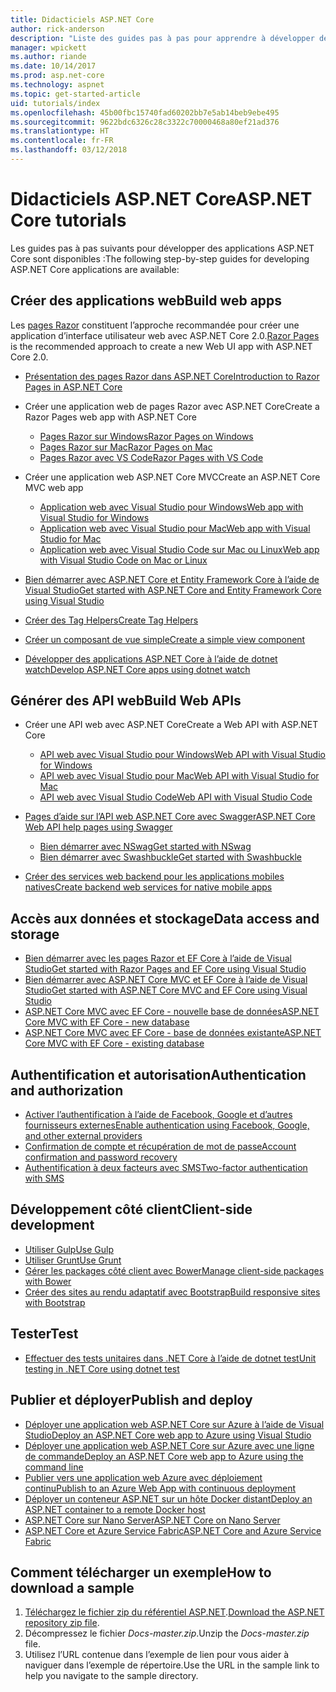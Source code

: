 ```yaml
---
title: Didacticiels ASP.NET Core
author: rick-anderson
description: "Liste des guides pas à pas pour apprendre à développer des applications ASP.NET Core."
manager: wpickett
ms.author: riande
ms.date: 10/14/2017
ms.prod: asp.net-core
ms.technology: aspnet
ms.topic: get-started-article
uid: tutorials/index
ms.openlocfilehash: 45b00fbc15740fad60202bb7e5ab14beb9ebe495
ms.sourcegitcommit: 9622bdc6326c28c3322c70000468a80ef21ad376
ms.translationtype: HT
ms.contentlocale: fr-FR
ms.lasthandoff: 03/12/2018
---
```

# <a name="aspnet-core-tutorials"></a><span data-ttu-id="3a81f-103">Didacticiels ASP.NET Core</span><span class="sxs-lookup"><span data-stu-id="3a81f-103">ASP.NET Core tutorials</span></span>

<span data-ttu-id="3a81f-104">Les guides pas à pas suivants pour développer des applications ASP.NET Core sont disponibles :</span><span class="sxs-lookup"><span data-stu-id="3a81f-104">The following step-by-step guides for developing ASP.NET Core applications are available:</span></span>

## <a name="build-web-apps"></a><span data-ttu-id="3a81f-105">Créer des applications web</span><span class="sxs-lookup"><span data-stu-id="3a81f-105">Build web apps</span></span>

<span data-ttu-id="3a81f-106">Les [pages Razor](xref:mvc/razor-pages/index) constituent l’approche recommandée pour créer une application d’interface utilisateur web avec ASP.NET Core 2.0.</span><span class="sxs-lookup"><span data-stu-id="3a81f-106">[Razor Pages](xref:mvc/razor-pages/index) is the recommended approach to create a new Web UI app with ASP.NET Core 2.0.</span></span>

* [<span data-ttu-id="3a81f-107">Présentation des pages Razor dans ASP.NET Core</span><span class="sxs-lookup"><span data-stu-id="3a81f-107">Introduction to Razor Pages in ASP.NET Core</span></span>](xref:mvc/razor-pages/index)
* <span data-ttu-id="3a81f-108">Créer une application web de pages Razor avec ASP.NET Core</span><span class="sxs-lookup"><span data-stu-id="3a81f-108">Create a Razor Pages web app with ASP.NET Core</span></span>

   * [<span data-ttu-id="3a81f-109">Pages Razor sur Windows</span><span class="sxs-lookup"><span data-stu-id="3a81f-109">Razor Pages on Windows</span></span>](xref:tutorials/razor-pages/index)
   * [<span data-ttu-id="3a81f-110">Pages Razor sur Mac</span><span class="sxs-lookup"><span data-stu-id="3a81f-110">Razor Pages on Mac</span></span>](xref:tutorials/razor-pages-mac/index)
   * [<span data-ttu-id="3a81f-111">Pages Razor avec VS Code</span><span class="sxs-lookup"><span data-stu-id="3a81f-111">Razor Pages with VS Code</span></span>](xref:tutorials/razor-pages-vsc/index)  

* <span data-ttu-id="3a81f-112">Créer une application web ASP.NET Core MVC</span><span class="sxs-lookup"><span data-stu-id="3a81f-112">Create an ASP.NET Core MVC web app</span></span>

   * [<span data-ttu-id="3a81f-113">Application web avec Visual Studio pour Windows</span><span class="sxs-lookup"><span data-stu-id="3a81f-113">Web app with Visual Studio for Windows</span></span>](first-mvc-app/index.md)
   * [<span data-ttu-id="3a81f-114">Application web avec Visual Studio pour Mac</span><span class="sxs-lookup"><span data-stu-id="3a81f-114">Web app with Visual Studio for Mac</span></span>](first-mvc-app-mac/index.md)
   * [<span data-ttu-id="3a81f-115">Application web avec Visual Studio Code sur Mac ou Linux</span><span class="sxs-lookup"><span data-stu-id="3a81f-115">Web app with Visual Studio Code on Mac or Linux</span></span>](first-mvc-app-xplat/index.md)

* [<span data-ttu-id="3a81f-116">Bien démarrer avec ASP.NET Core et Entity Framework Core à l’aide de Visual Studio</span><span class="sxs-lookup"><span data-stu-id="3a81f-116">Get started with ASP.NET Core and Entity Framework Core using Visual Studio</span></span>](../data/ef-mvc/index.md)
* [<span data-ttu-id="3a81f-117">Créer des Tag Helpers</span><span class="sxs-lookup"><span data-stu-id="3a81f-117">Create Tag Helpers</span></span>](../mvc/views/tag-helpers/authoring.md)
* [<span data-ttu-id="3a81f-118">Créer un composant de vue simple</span><span class="sxs-lookup"><span data-stu-id="3a81f-118">Create a simple view component</span></span>](../mvc/views/view-components.md#walkthrough-creating-a-simple-view-component)
* [<span data-ttu-id="3a81f-119">Développer des applications ASP.NET Core à l’aide de dotnet watch</span><span class="sxs-lookup"><span data-stu-id="3a81f-119">Develop ASP.NET Core apps using dotnet watch</span></span>](dotnet-watch.md)

## <a name="build-web-apis"></a><span data-ttu-id="3a81f-120">Générer des API web</span><span class="sxs-lookup"><span data-stu-id="3a81f-120">Build Web APIs</span></span>
* <span data-ttu-id="3a81f-121">Créer une API web avec ASP.NET Core</span><span class="sxs-lookup"><span data-stu-id="3a81f-121">Create a Web API with ASP.NET Core</span></span>

  * [<span data-ttu-id="3a81f-122">API web avec Visual Studio pour Windows</span><span class="sxs-lookup"><span data-stu-id="3a81f-122">Web API with Visual Studio for Windows</span></span>](first-web-api.md)
  * [<span data-ttu-id="3a81f-123">API web avec Visual Studio pour Mac</span><span class="sxs-lookup"><span data-stu-id="3a81f-123">Web API with Visual Studio for Mac</span></span>](xref:tutorials/first-web-api-mac)
  * [<span data-ttu-id="3a81f-124">API web avec Visual Studio Code</span><span class="sxs-lookup"><span data-stu-id="3a81f-124">Web API with Visual Studio Code</span></span>](web-api-vsc.md)

* [<span data-ttu-id="3a81f-125">Pages d’aide sur l’API web ASP.NET Core avec Swagger</span><span class="sxs-lookup"><span data-stu-id="3a81f-125">ASP.NET Core Web API help pages using Swagger</span></span>](xref:tutorials/web-api-help-pages-using-swagger)
  * [<span data-ttu-id="3a81f-126">Bien démarrer avec NSwag</span><span class="sxs-lookup"><span data-stu-id="3a81f-126">Get started with NSwag</span></span>](xref:tutorials/get-started-with-nswag)
  * [<span data-ttu-id="3a81f-127">Bien démarrer avec Swashbuckle</span><span class="sxs-lookup"><span data-stu-id="3a81f-127">Get started with Swashbuckle</span></span>](xref:tutorials/get-started-with-swashbuckle)

* [<span data-ttu-id="3a81f-128">Créer des services web backend pour les applications mobiles natives</span><span class="sxs-lookup"><span data-stu-id="3a81f-128">Create backend web services for native mobile apps</span></span>](../mobile/native-mobile-backend.md)

## <a name="data-access-and-storage"></a><span data-ttu-id="3a81f-129">Accès aux données et stockage</span><span class="sxs-lookup"><span data-stu-id="3a81f-129">Data access and storage</span></span>
* [<span data-ttu-id="3a81f-130">Bien démarrer avec les pages Razor et EF Core à l’aide de Visual Studio</span><span class="sxs-lookup"><span data-stu-id="3a81f-130">Get started with Razor Pages and EF Core using Visual Studio</span></span>](xref:data/ef-rp/intro)
* [<span data-ttu-id="3a81f-131">Bien démarrer avec ASP.NET Core MVC et EF Core à l’aide de Visual Studio</span><span class="sxs-lookup"><span data-stu-id="3a81f-131">Get started with ASP.NET Core MVC and EF Core using Visual Studio</span></span>](../data/ef-mvc/index.md)
* [<span data-ttu-id="3a81f-132">ASP.NET Core MVC avec EF Core - nouvelle base de données</span><span class="sxs-lookup"><span data-stu-id="3a81f-132">ASP.NET Core MVC with EF Core - new database</span></span>](https://docs.microsoft.com/ef/core/get-started/aspnetcore/new-db)
* [<span data-ttu-id="3a81f-133">ASP.NET Core MVC avec EF Core - base de données existante</span><span class="sxs-lookup"><span data-stu-id="3a81f-133">ASP.NET Core MVC with EF Core - existing database</span></span>](https://docs.microsoft.com/ef/core/get-started/aspnetcore/existing-db)

## <a name="authentication-and-authorization"></a><span data-ttu-id="3a81f-134">Authentification et autorisation</span><span class="sxs-lookup"><span data-stu-id="3a81f-134">Authentication and authorization</span></span>
* [<span data-ttu-id="3a81f-135">Activer l’authentification à l’aide de Facebook, Google et d’autres fournisseurs externes</span><span class="sxs-lookup"><span data-stu-id="3a81f-135">Enable authentication using Facebook, Google, and other external providers</span></span>](../security/authentication/social/index.md)
* [<span data-ttu-id="3a81f-136">Confirmation de compte et récupération de mot de passe</span><span class="sxs-lookup"><span data-stu-id="3a81f-136">Account confirmation and password recovery</span></span>](../security/authentication/accconfirm.md)
* [<span data-ttu-id="3a81f-137">Authentification à deux facteurs avec SMS</span><span class="sxs-lookup"><span data-stu-id="3a81f-137">Two-factor authentication with SMS</span></span>](../security/authentication/2fa.md)

## <a name="client-side-development"></a><span data-ttu-id="3a81f-138">Développement côté client</span><span class="sxs-lookup"><span data-stu-id="3a81f-138">Client-side development</span></span>
* [<span data-ttu-id="3a81f-139">Utiliser Gulp</span><span class="sxs-lookup"><span data-stu-id="3a81f-139">Use Gulp</span></span>](../client-side/using-gulp.md)
* [<span data-ttu-id="3a81f-140">Utiliser Grunt</span><span class="sxs-lookup"><span data-stu-id="3a81f-140">Use Grunt</span></span>](../client-side/using-grunt.md)
* [<span data-ttu-id="3a81f-141">Gérer les packages côté client avec Bower</span><span class="sxs-lookup"><span data-stu-id="3a81f-141">Manage client-side packages with Bower</span></span>](../client-side/bower.md)
* [<span data-ttu-id="3a81f-142">Créer des sites au rendu adaptatif avec Bootstrap</span><span class="sxs-lookup"><span data-stu-id="3a81f-142">Build responsive sites with Bootstrap</span></span>](../client-side/bootstrap.md)

## <a name="test"></a><span data-ttu-id="3a81f-143">Tester</span><span class="sxs-lookup"><span data-stu-id="3a81f-143">Test</span></span>
* [<span data-ttu-id="3a81f-144">Effectuer des tests unitaires dans .NET Core à l’aide de dotnet test</span><span class="sxs-lookup"><span data-stu-id="3a81f-144">Unit testing in .NET Core using dotnet test</span></span>](https://docs.microsoft.com/dotnet/articles/core/testing/unit-testing-with-dotnet-test)

## <a name="publish-and-deploy"></a><span data-ttu-id="3a81f-145">Publier et déployer</span><span class="sxs-lookup"><span data-stu-id="3a81f-145">Publish and deploy</span></span>
* [<span data-ttu-id="3a81f-146">Déployer une application web ASP.NET Core sur Azure à l’aide de Visual Studio</span><span class="sxs-lookup"><span data-stu-id="3a81f-146">Deploy an ASP.NET Core web app to Azure using Visual Studio</span></span>](publish-to-azure-webapp-using-vs.md)
* [<span data-ttu-id="3a81f-147">Déployer une application web ASP.NET Core sur Azure avec une ligne de commande</span><span class="sxs-lookup"><span data-stu-id="3a81f-147">Deploy an ASP.NET Core web app to Azure using the command line</span></span>](publish-to-azure-webapp-using-cli.md)
* [<span data-ttu-id="3a81f-148">Publier vers une application web Azure avec déploiement continu</span><span class="sxs-lookup"><span data-stu-id="3a81f-148">Publish to an Azure Web App with continuous deployment</span></span>](xref:host-and-deploy/azure-apps/azure-continuous-deployment)
* [<span data-ttu-id="3a81f-149">Déployer un conteneur ASP.NET sur un hôte Docker distant</span><span class="sxs-lookup"><span data-stu-id="3a81f-149">Deploy an ASP.NET container to a remote Docker host</span></span>](https://docs.microsoft.com/azure/vs-azure-tools-docker-hosting-web-apps-in-docker)
* [<span data-ttu-id="3a81f-150">ASP.NET Core sur Nano Server</span><span class="sxs-lookup"><span data-stu-id="3a81f-150">ASP.NET Core on Nano Server</span></span>](nano-server.md)
* [<span data-ttu-id="3a81f-151">ASP.NET Core et Azure Service Fabric</span><span class="sxs-lookup"><span data-stu-id="3a81f-151">ASP.NET Core and Azure Service Fabric</span></span>](https://docs.microsoft.com/azure/service-fabric/service-fabric-add-a-web-frontend)

<a name="download"></a> 
## <a name="how-to-download-a-sample"></a><span data-ttu-id="3a81f-152">Comment télécharger un exemple</span><span class="sxs-lookup"><span data-stu-id="3a81f-152">How to download a sample</span></span>
1. <span data-ttu-id="3a81f-153">[Téléchargez le fichier zip du référentiel ASP.NET](https://codeload.github.com/aspnet/Docs/zip/master).</span><span class="sxs-lookup"><span data-stu-id="3a81f-153">[Download the ASP.NET repository zip file](https://codeload.github.com/aspnet/Docs/zip/master).</span></span>
1. <span data-ttu-id="3a81f-154">Décompressez le fichier *Docs-master.zip*.</span><span class="sxs-lookup"><span data-stu-id="3a81f-154">Unzip the *Docs-master.zip* file.</span></span>
1. <span data-ttu-id="3a81f-155">Utilisez l’URL contenue dans l’exemple de lien pour vous aider à naviguer dans l’exemple de répertoire.</span><span class="sxs-lookup"><span data-stu-id="3a81f-155">Use the URL in the sample link to help you navigate to the sample directory.</span></span> 
